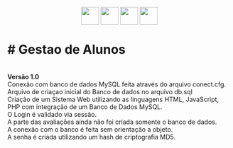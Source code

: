    <div style="display: inline_block" align="center"><br>
     <img align="center" height="40" width="40" src="https://lksistemas.com.br/img/icons/PHP-Dark.svg">
     <img align="center" height="40" width="40" src="https://lksistemas.com.br/img/icons/HTML.svg">
     <img align="center" height="40" width="40" src="https://lksistemas.com.br/img/icons/CSS.svg">
     <img align="center" height="40" width="40" src="https://lksistemas.com.br/img/icons/MySQL-Light.svg">
     </div>
<h1># Gestao de Alunos</h1>
 <br /><b>Versão 1.0</b> 
 <br/>Conexão com banco de dados MySQL feita através do arquivo conect.cfg.
 <br/>Arquivo de criaçao inicial do Banco de dados no arquivo db.sql
 <br />Criação de um Sistema Web utilizando as linguagens HTML, JavaScript, PHP com integração de um Banco de Dados MySQL. 
 <br />O Login é validado via sessão. 
 <br />A parte das avaliações ainda não foi criada somente o banco de dados. 
 <br />A conexão com o banco é feita sem orientação a objeto. 
 <br />A senha é criada utilizando um hash de criptografia MD5.
